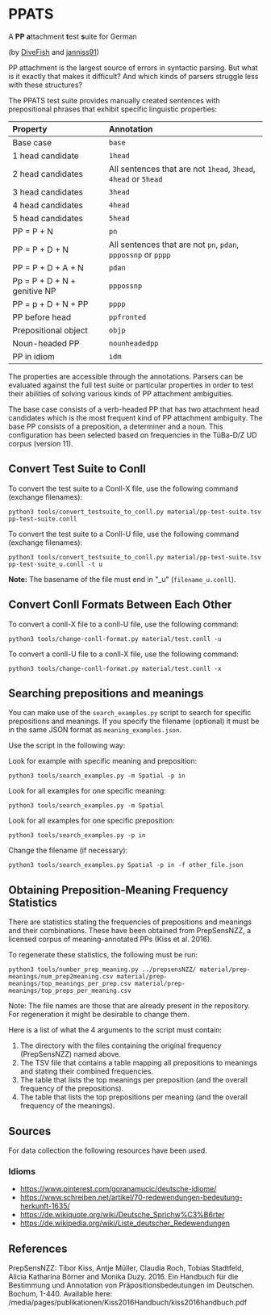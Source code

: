 # PPATS
A **PP** **a**ttachment **t**est **s**uite for German

(by [DiveFish](https://github.com/DiveFish/) and [janniss91](https://github.com/janniss91/))

PP attachment is the largest source of errors in syntactic parsing. But what is it exactly that makes it difficult? And which kinds of parsers struggle less with these structures?

The PPATS test suite provides manually created sentences with prepositional phrases that exhibit specific linguistic properties:

|Property | Annotation |
|:------------- |:-------------|
|Base case|`base`|
|1 head candidate|`1head`|
|2 head candidates|All sentences that are not `1head`, `3head`, `4head` or `5head`|
|3 head candidates|`3head`|
|4 head candidates|`4head`|
|5 head candidates|`5head`|
|PP = P + N|`pn`|
|PP = P + D + N|All sentences that are not `pn`, `pdan`, `pppossnp` or `pppp`|
|PP = P + D + A + N|`pdan`|
|Pp = P + D + N + genitive NP|`pppossnp`|
|PP = p + D + N + PP|`pppp`|
|PP before head|`ppfronted`|
|Prepositional object|`objp`|
|Noun-headed PP|`nounheadedpp`|
|PP in idiom|`idm`|

The properties are accessible through the annotations. Parsers can be evaluated against the full test suite or particular properties in order to test their abilities of solving various kinds of PP attachment ambiguities.

The base case consists of a verb-headed PP that has two attachment head candidates which is the most frequent kind of PP attachment ambiguity. The base PP consists of a preposition, a determiner and a noun. This configuration has been selected based on frequencies in the TüBa-D/Z UD corpus (version 11).

## Convert Test Suite to Conll

To convert the test suite to a Conll-X file, use the following command (exchange filenames):

    python3 tools/convert_testsuite_to_conll.py material/pp-test-suite.tsv pp-test-suite.conll


To convert the test suite to a Conll-U file, use the following command (exchange filenames):

    python3 tools/convert_testsuite_to_conll.py material/pp-test-suite.tsv pp-test-suite_u.conll -t u
  
**Note:** The basename of the file must end in "_u" (`filename_u.conll`).

## Convert Conll Formats Between Each Other

To convert a conll-X file to a conll-U file, use the following command:

    python3 tools/change-conll-format.py material/test.conll -u

To convert a conll-U file to a conll-X file, use the following command:

    python3 tools/change-conll-format.py material/test.conll -x

## Searching prepositions and meanings

You can make use of the `search_examples.py` script to search for specific prepositions and meanings. If you specify the filename (optional) it must be in the same JSON format as `meaning_examples.json`.

Use the script in the following way:

Look for example with specific meaning and preposition:

    python3 tools/search_examples.py -m Spatial -p in

Look for all examples for one specific meaning:

    python3 tools/search_examples.py -m Spatial

Look for all examples for one specific preposition:

    python3 tools/search_examples.py -p in

Change the filename (if necessary):

    python3 tools/search_examples.py Spatial -p in -f other_file.json

## Obtaining Preposition-Meaning Frequency Statistics

There are statistics stating the frequencies of prepositions and meanings and their combinations.
These have been obtained from PrepSensNZZ, a licensed corpus of meaning-annotated PPs (Kiss et al. 2016).

To regenerate these statistics, the following must be run:

    python3 tools/number_prep_meaning.py ../prepsensNZZ/ material/prep-meanings/num_prep2meaning.csv material/prep-meanings/top_meanings_per_prep.csv material/prep-meanings/top_preps_per_meaning.csv 

Note: The file names are those that are already present in the repository. For regeneration it might be desirable to change them.

Here is a list of what the 4 arguments to the script must contain:

1. The directory with the files containing the original frequency (PrepSensNZZ) named above.
2. The TSV file that contains a table mapping all prepositions to meanings and stating their combined frequencies.
3. The table that lists the top meanings per preposition (and the overall frequency of the prepositions).
4. The table that lists the top prepositions per meaning (and the overall frequency of the meanings).

## Sources

For data collection the following resources have been used.

### Idioms

- https://www.pinterest.com/goranamucic/deutsche-idiome/
- https://www.schreiben.net/artikel/70-redewendungen-bedeutung-herkunft-1635/
- https://de.wikiquote.org/wiki/Deutsche_Sprichw%C3%B6rter
- https://de.wikipedia.org/wiki/Liste_deutscher_Redewendungen

## References
PrepSensNZZ: Tibor Kiss, Antje Müller, Claudia Roch, Tobias Stadtfeld, Alicia Katharina Börner and Monika Duzy. 2016. Ein Handbuch für die Bestimmung und Annotation von Präpositionsbedeutungen im Deutschen. Bochum, 1-440. Available here: /media/pages/publikationen/Kiss2016Handbuch/kiss2016handbuch.pdf
